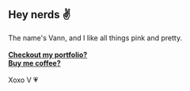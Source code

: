 ## Hey nerds ✌️
The name's Vann, and I like all things pink and pretty. 
\
\
**[Checkout my portfolio?](https://vannirriesarmiento.github.io/portfolio/)**
\
**[Buy me coffee?](https://www.paypal.com/paypalme/sarmientomkv)**
\
\
Xoxo V 💗
